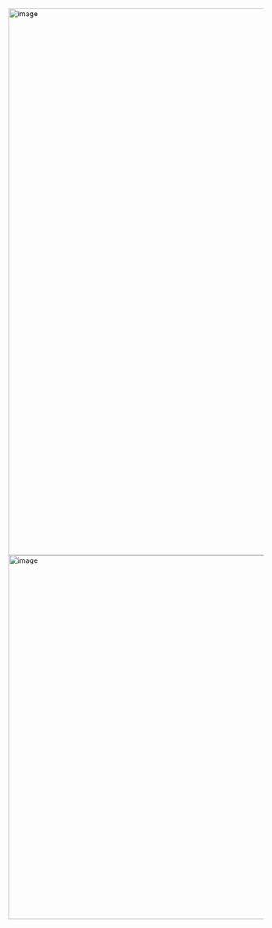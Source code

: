 <img width="1920" height="1080" alt="image" src="https://github.com/user-attachments/assets/6bfea77d-1458-4b2a-a39c-35c47854868b" />
<img width="1280" height="720" alt="image" src="https://github.com/user-attachments/assets/6d666f6c-a81d-4a44-8166-a7521b9a8f0e" />

